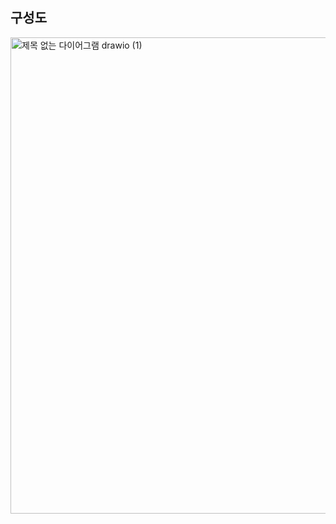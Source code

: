 ## 구성도

<img width="1372" height="762" alt="제목 없는 다이어그램 drawio (1)" src="https://github.com/user-attachments/assets/02a9384c-dec7-44cc-97c4-ec0b703390b2" />
